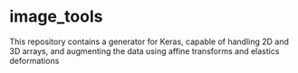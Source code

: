 # image_tools
This repository contains a generator for Keras, capable of handling 2D and 3D arrays, and augmenting the data using affine transforms and elastics deformations
